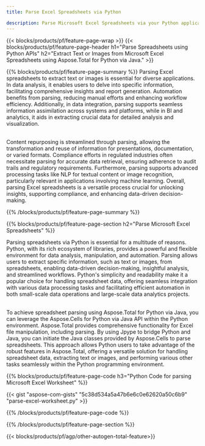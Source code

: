 ```yaml
---
title: Parse Excel Spreadsheets via Python 

description: Parse Microsoft Excel Spreadsheets via your Python application. Extract Text or Images with ease.
---
```


{{< blocks/products/pf/feature-page-wrap >}}
{{< blocks/products/pf/feature-page-header h1="Parse Spreadsheets using Python APIs" h2="Extract Text or Images from Microsoft Excel Spreadsheets using Aspose.Total for Python via Java." >}}

{{% blocks/products/pf/feature-page-summary %}}
Parsing Excel spreadsheets to extract text or images is essential for diverse applications. In data analysis, it enables users to delve into specific information, facilitating comprehensive insights and report generation. Automation benefits from parsing, reducing manual efforts and enhancing workflow efficiency. Additionally, in data integration, parsing supports seamless information assimilation across systems and platforms, while in BI and analytics, it aids in extracting crucial data for detailed analysis and visualization. <br /><br />

Content repurposing is streamlined through parsing, allowing the transformation and reuse of information for presentations, documentation, or varied formats. Compliance efforts in regulated industries often necessitate parsing for accurate data retrieval, ensuring adherence to audit trails and regulatory requirements. Furthermore, parsing supports advanced processing tasks like NLP for textual content or image recognition, particularly relevant in applications involving machine learning. Overall, parsing Excel spreadsheets is a versatile process crucial for unlocking insights, supporting compliance, and enhancing data-driven decision-making.

{{% /blocks/products/pf/feature-page-summary  %}}


{{% blocks/products/pf/feature-page-section  h2="Parse Microsoft Excel Spreadsheets" %}}

Parsing spreadsheets via Python is essential for a multitude of reasons. Python, with its rich ecosystem of libraries, provides a powerful and flexible environment for data analysis, manipulation, and automation. Parsing allows users to extract specific information, such as text or images, from spreadsheets, enabling data-driven decision-making, insightful analysis, and streamlined workflows. Python's simplicity and readability make it a popular choice for handling spreadsheet data, offering seamless integration with various data processing tasks and facilitating efficient automation in both small-scale data operations and large-scale data analytics projects.<br /><br />

To achieve spreadsheet parsing using Aspose.Total for Python via Java, you can leverage the Aspose.Cells for Python via Java API within the Python environment. Aspose.Total provides comprehensive functionality for Excel file manipulation, including parsing. By using Jpype to bridge Python and Java, you can initiate the Java classes provided by Aspose.Cells to parse spreadsheets. This approach allows Python users to take advantage of the robust features in Aspose.Total, offering a versatile solution for handling spreadsheet data, extracting text or images, and performing various other tasks seamlessly within the Python programming environment.

{{% blocks/products/pf/feature-page-code h3="Python Code for parsing Microsoft Excel Worksheet" %}}

{{< gist "aspose-com-gists" "5c38d534a5a47b6e6c0e62620a50c6b9" "parse-excel-worksheet.py" >}}

{{% /blocks/products/pf/feature-page-code  %}}

{{% /blocks/products/pf/feature-page-section %}}

{{< blocks/products/pf/agp/other-autogen-total-feature>}}